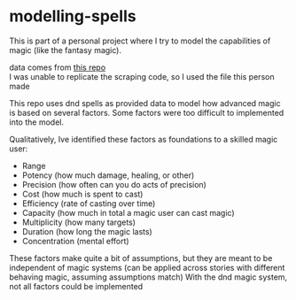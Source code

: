 # modelling-spells

This is part of a personal project where I try to model the capabilities of magic (like the fantasy magic). 

data comes from [this repo](https://github.com/dndManager/dnd5e)  
I was unable to replicate the scraping code, so I used the file this person made

This repo uses dnd spells as provided data to model how advanced magic is based on several factors. Some factors were too difficult to implemented into the model.


Qualitatively, Ive identified these factors as foundations to a skilled magic user:  
* Range
* Potency (how much damage, healing, or other)
* Precision (how often can you do acts of precision)
* Cost (how much is spent to cast)
* Efficiency (rate of casting over time)
* Capacity (how much in total a magic user can cast magic)
* Multiplicity (how many targets)
* Duration (how long the magic lasts)
* Concentration (mental effort)

These factors make quite a bit of assumptions, but they are meant to be independent of magic systems (can be applied across stories with different behaving magic, assuming assumptions match)
With the dnd magic system, not all factors could be implemented  
